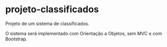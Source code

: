 # projeto-classificados
Projeto de um sistema de classificados.

O sistema será implementado com Orientação a Objetos, sem MVC e com Bootstrap. 

